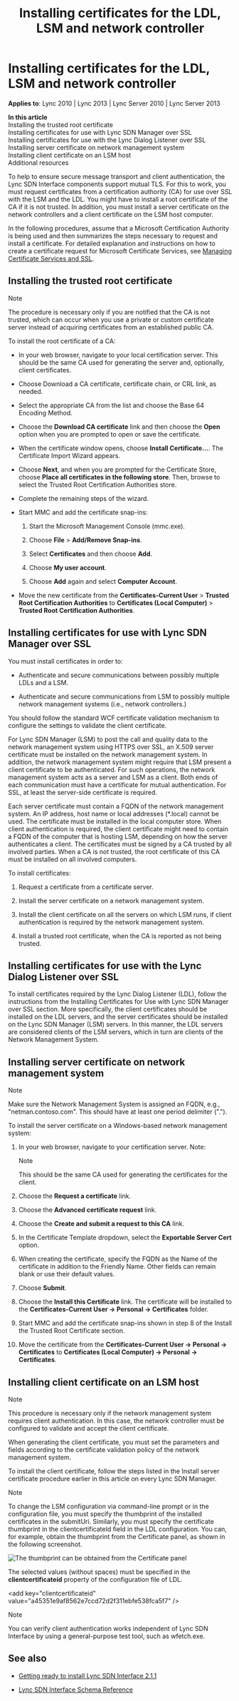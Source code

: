﻿---
title: Installing certificates for the LDL, LSM and network controller
TOCTitle: Installing certificates for the LDL, LSM and network controller
ms:assetid: 840474e7-94ee-4ea1-8bf4-64a168adfeea
ms:mtpsurl: https://msdn.microsoft.com/en-us/library/Dn785201(v=office.15)
ms:contentKeyID: 62952685
ms.date: 02/16/2015
mtps_version: v=office.15
---

# Installing certificates for the LDL, LSM and network controller


**Applies to**: Lync 2010 | Lync 2013 | Lync Server 2010 | Lync Server 2013

**In this article**  
Installing the trusted root certificate  
Installing certificates for use with Lync SDN Manager over SSL  
Installing certificates for use with the Lync Dialog Listener over SSL  
Installing server certificate on network management system  
Installing client certificate on an LSM host  
Additional resources  

To help to ensure secure message transport and client authentication, the Lync SDN Interface components support mutual TLS. For this to work, you must request certificates from a certification authority (CA) for use over SSL with the LSM and the LDL. You might have to install a root certificate of the CA if it is not trusted. In addition, you must install a server certificate on the network controllers and a client certificate on the LSM host computer.

In the following procedures, assume that a Microsoft Certification Authority is being used and then summarizes the steps necessary to request and install a certificate. For detailed explanation and instructions on how to create a certificate request for Microsoft Certificate Services, see [Managing Certificate Services and SSL](http://technet.microsoft.com/en-us/library/bb727098.aspx).

## Installing the trusted root certificate


> [!NOTE]
> <P>The procedure is necessary only if you are notified that the CA is not trusted, which can occur when you use a private or custom certificate server instead of acquiring certificates from an established public CA.</P>



To install the root certificate of a CA:

  - In your web browser, navigate to your local certification server. This should be the same CA used for generating the server and, optionally, client certificates.

  - Choose Download a CA certificate, certificate chain, or CRL link, as needed.

  - Select the appropriate CA from the list and choose the Base 64 Encoding Method.

  - Choose the **Download CA certificate** link and then choose the **Open** option when you are prompted to open or save the certificate.

  - When the certificate window opens, choose **Install Certificate…**. The Certificate Import Wizard appears.

  - Choose **Next**, and when you are prompted for the Certificate Store, choose **Place all certificates in the following store**. Then, browse to select the Trusted Root Certification Authorities store.

  - Complete the remaining steps of the wizard.

  - Start MMC and add the certificate snap-ins:
    
    1.  Start the Microsoft Management Console (mmc.exe).
    
    2.  Choose **File** \> **Add/Remove Snap-ins**.
    
    3.  Select **Certificates** and then choose **Add**.
    
    4.  Choose **My user account**.
    
    5.  Choose **Add** again and select **Computer Account**.

  - Move the new certificate from the **Certificates-Current User** \> **Trusted Root Certification Authorities** to **Certificates (Local Computer)** \> **Trusted Root Certification Authorities**.

## Installing certificates for use with Lync SDN Manager over SSL

You must install certificates in order to:

  - Authenticate and secure communications between possibly multiple LDLs and a LSM.

  - Authenticate and secure communications from LSM to possibly multiple network management systems (i.e., network controllers.)

You should follow the standard WCF certificate validation mechanism to configure the settings to validate the client certificate.

For Lync SDN Manager (LSM) to post the call and quality data to the network management system using HTTPS over SSL, an X.509 server certificate must be installed on the network management system. In addition, the network management system might require that LSM present a client certificate to be authenticated. For such operations, the network management system acts as a server and LSM as a client. Both ends of each communication must have a certificate for mutual authentication. For SSL, at least the server-side certificate is required.

Each server certificate must contain a FQDN of the network management system. An IP address, host name or local addresses (\*.local) cannot be used. The certificate must be installed in the local computer store. When client authentication is required, the client certificate might need to contain a FQDN of the computer that is hosting LSM, depending on how the server authenticates a client. The certificates must be signed by a CA trusted by all involved parties. When a CA is not trusted, the root certificate of this CA must be installed on all involved computers.

To install certificates:

1.  Request a certificate from a certificate server.

2.  Install the server certificate on a network management system.

3.  Install the client certificate on all the servers on which LSM runs, if client authentication is required by the network management system.

4.  Install a trusted root certificate, when the CA is reported as not being trusted.

## Installing certificates for use with the Lync Dialog Listener over SSL

To install certificates required by the Lync Dialog Listener (LDL), follow the instructions from the Installing Certificates for Use with Lync SDN Manager over SSL section. More specifically, the client certificates should be installed on the LDL servers, and the server certificates should be installed on the Lync SDN Manager (LSM) servers. In this manner, the LDL servers are considered clients of the LSM servers, which in turn are clients of the Network Management System.

## Installing server certificate on network management system


> [!NOTE]
> <P>Make sure the Network Management System is assigned an FQDN, e.g., "netman.contoso.com". This should have at least one period delimiter (".").</P>



To install the server certificate on a Windows-based network management system:

1.  In your web browser, navigate to your certification server. Note: 
    

    > [!NOTE]
    > <P>This should be the same CA used for generating the certificates for the client.</P>



2.  Choose the **Request a certificate** link.

3.  Choose the **Advanced certificate request** link.

4.  Choose the **Create and submit a request to this CA** link.

5.  In the Certificate Template dropdown, select the **Exportable Server Cert** option.

6.  When creating the certificate, specify the FQDN as the Name of the certificate in addition to the Friendly Name. Other fields can remain blank or use their default values.

7.  Choose **Submit**.

8.  Choose the **Install this Certificate** link. The certificate will be installed to the **Certificates-Current User -\> Personal -\> Certificates** folder.

9.  Start MMC and add the certificate snap-ins shown in step 8 of the Install the Trusted Root Certificate section.

10. Move the certificate from the **Certificates-Current User -\> Personal -\> Certificates** to **Certificates (Local Computer) -\> Personal -\> Certificates**.

## Installing client certificate on an LSM host


> [!NOTE]
> <P>This procedure is necessary only if the network management system requires client authentication. In this case, the network controller must be configured to validate and accept the client certificate.</P>
> <P>When generating the client certificate, you must set the parameters and fields according to the certificate validation policy of the network management system.</P>



To install the client certificate, follow the steps listed in the Install server certificate procedure earlier in this article on every Lync SDN Manager.


> [!NOTE]
> <P>To change the LSM configuration via command-line prompt or in the configuration file, you must specify the thumbprint of the installed certificates in the submitUri. Similarly, you must specify the certificate thumbprint in the clientcertificateId field in the LDL configuration. You can, for example, obtain the thumbprint from the Certificate panel, as shown in the following screenshot.</P>



![The thumbprint can be obtained from the Certificate panel](images/Dn785201.lync_sdn_api_install_certificate(Office.15).png "The thumbprint can be obtained from the Certificate panel")

The selected values (without spaces) must be specified in the **clientcertificateid** property of the configuration file of LDL.

\<add key="clientcertificateid" value="a45351e9af8562e7ccd72d2f311ebfe538fca5f7" /\>


> [!NOTE]
> <P>You can verify client authentication works independent of Lync SDN Interface by using a general-purpose test tool, such as wfetch.exe.</P>



## See also

  - [Getting ready to install Lync SDN Interface 2.1.1](getting-ready-to-install-lync-sdn-interface-2-1-1.md)

  - [Lync SDN Interface Schema Reference](lync-sdn-interface-schema-reference.md)


